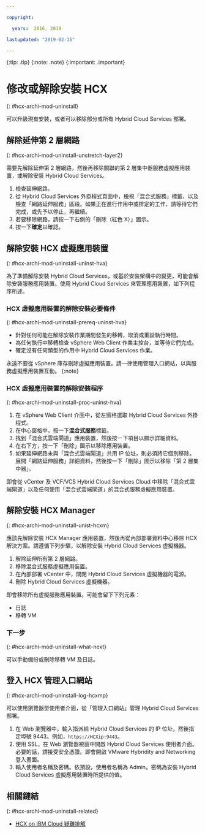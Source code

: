 ```yaml
---

copyright:

  years:  2016, 2019

lastupdated: "2019-02-15"

---
```


{:tip: .tip}
{:note: .note}
{:important: .important}

# 修改或解除安裝 HCX
{: #hcx-archi-mod-uninstall}

可以升級現有安裝，或者可以移除部分或所有 Hybrid Cloud Services 部署。

##  解除延伸第 2 層網路
{: #hcx-archi-mod-uninstall-unstretch-layer2}

需要先解除延伸第 2 層網路，然後再移除關聯的第 2 層集中器服務虛擬應用裝置，或解除安裝 Hybrid Cloud Services。

1. 檢查延伸網路。
2. 從 Hybrid Cloud Services 外掛程式頁面中，檢視「混合式服務」標籤，以及檢查「網路延伸服務」區段。如果正在進行作用中或排定的工作，請等待它們完成，或先予以停止，再繼續。
3. 若要移除網路，請按一下右側的「刪除（紅色 X）」圖示。
4. 按一下**確定**以確認。

## 解除安裝 HCX 虛擬應用裝置
{: #hcx-archi-mod-uninstall-uninst-hva}

為了準備解除安裝 Hybrid Cloud Services，或基於安裝架構中的變更，可能會解除安裝服務應用裝置。使用 Hybrid Cloud Services 來管理應用裝置，如下列程序所述。

### HCX 虛擬應用裝置的解除安裝必要條件
{: #hcx-archi-mod-uninstall-prereq-uninst-hva}

* 針對任何可能在解除安裝作業期間發生的移轉，取消或重設執行時間。
* 為任何執行中移轉檢查 vSphere Web Client 作業主控台，並等待它們完成。
* 確定沒有任何類型的作用中 Hybrid Cloud Services 作業。

永遠不要從 vSphere 庫存刪除虛擬應用裝置。請一律使用管理入口網站，以與服務虛擬應用裝置互動。
{:note}

### HCX 虛擬應用裝置的解除安裝程序
{: #hcx-archi-mod-uninstall-proc-uninst-hva}

1. 在 vSphere Web Client 介面中，從左窗格選取 Hybrid Cloud Services 外掛程式。
2. 在中心窗格中，按一下**混合式服務**標籤。
3. 找到「混合式雲端閘道」應用裝置，然後按一下項目以顯示詳細資料。
4. 在右下方，按一下「刪除」圖示以移除應用裝置。
5. 如果延伸網路未與「混合式雲端閘道」共用 IP 位址，則必須將它個別移除。展開「網路延伸服務」詳細資料，然後按一下「刪除」圖示以移除「第 2 層集中器」。

即會從 vCenter 及 VCF/VCS Hybrid Cloud Services Cloud 中移除「混合式雲端閘道」以及任何使用「混合式雲端閘道」的混合式服務虛擬應用裝置。

## 解除安裝 HCX Manager
{: #hcx-archi-mod-uninstall-unist-hcxm}

應該先解除安裝 HCX Manager 應用裝置，然後再從內部部署資料中心移除 HCX 解決方案。請遵循下列步驟，以解除安裝 Hybrid Cloud Services 虛擬機器。

1. 解除延伸所有第 2 層網路。
2. 移除混合式服務虛擬應用裝置。
3. 在內部部署 vCenter 中，關閉 Hybrid Cloud Services 虛擬機器的電源。
4. 刪除 Hybrid Cloud Services 虛擬機器。

即會移除所有虛擬服務應用裝置。可能會留下下列元素：
* 日誌
* 移轉 VM

### 下一步
{: #hcx-archi-mod-uninstall-what-next}

可以手動備份或刪除移轉 VM 及日誌。

## 登入 HCX 管理入口網站
{: #hcx-archi-mod-uninstall-log-hcxmp}

可以使用瀏覽器型使用者介面，從「管理入口網站」管理 Hybrid Cloud Services 部署。

1. 在 Web 瀏覽器中，輸入指派給 Hybrid Cloud Services 的 IP 位址，然後指定埠號 9443。例如，`https://HCXip:9443`。
2. 使用 SSL，在 Web 瀏覽器視窗中開啟 Hybrid Cloud Services 使用者介面。必要的話，請接受安全憑證。即會開啟 VMware Hybridity and Networking 登入畫面。
3. 輸入使用者名稱及密碼。依預設，使用者名稱為 Admin。密碼為安裝 Hybrid Cloud Services 虛擬應用裝置時所提供的值。

## 相關鏈結
{: #hcx-archi-mod-uninstall-related}

* [HCX on IBM Cloud 疑難排解](/docs/services/vmwaresolutions/archiref/hcx-archi?topic=vmware-solutions-hcx-archi-trbl)
